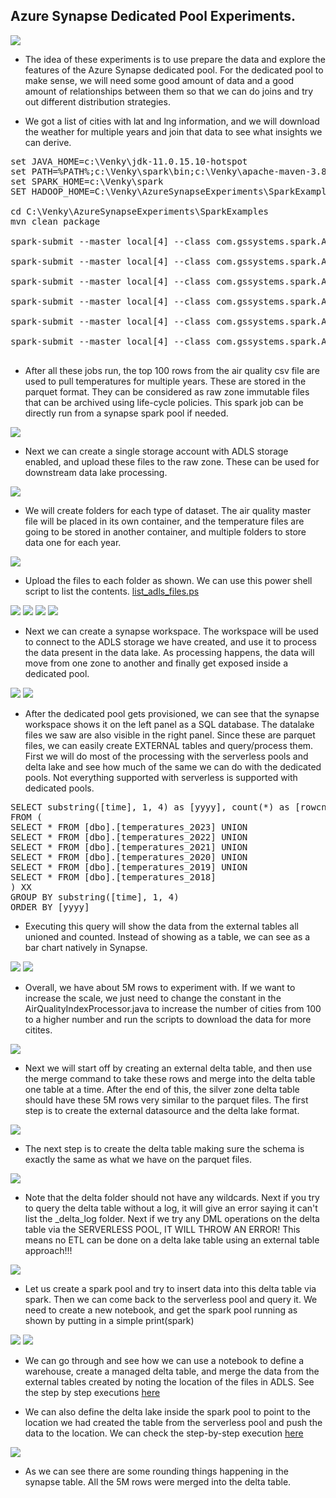 ## Azure Synapse Dedicated Pool Experiments.

<img src="./images/multi-zone.png" />

* The idea of these experiments is to use prepare the data and explore the features of the Azure Synapse dedicated pool. For the dedicated pool to make sense, we will need some good amount of data and a good amount of relationships between them so that we can do joins and try out different distribution strategies. 

* We got a list of cities with lat and lng information, and we will download the weather for multiple years and join that data to see what insights we can derive.

<pre>
set JAVA_HOME=c:\Venky\jdk-11.0.15.10-hotspot
set PATH=%PATH%;c:\Venky\spark\bin;c:\Venky\apache-maven-3.8.6\bin
set SPARK_HOME=c:\Venky\spark
SET HADOOP_HOME=C:\Venky\AzureSynapseExperiments\SparkExamples

cd C:\Venky\AzureSynapseExperiments\SparkExamples
mvn clean package

spark-submit --master local[4] --class com.gssystems.spark.AirQualityIndexProcessor target\SparkExamples-1.0-SNAPSHOT.jar file:///C:/Venky/DP-203/AzureSynapseExperiments/datafiles/AirQualityIndex/ file:///C:/Venky/DP-203/AzureSynapseExperiments/datafiles/AirQualityIndexWithTemperatures_0/ 2023-01-01 2023-08-31

spark-submit --master local[4] --class com.gssystems.spark.AirQualityIndexProcessor target\SparkExamples-1.0-SNAPSHOT.jar file:///C:/Venky/DP-203/AzureSynapseExperiments/datafiles/AirQualityIndex/ file:///C:/Venky/DP-203/AzureSynapseExperiments/datafiles/AirQualityIndexWithTemperatures_1/ 2022-01-01 2022-12-31

spark-submit --master local[4] --class com.gssystems.spark.AirQualityIndexProcessor target\SparkExamples-1.0-SNAPSHOT.jar file:///C:/Venky/DP-203/AzureSynapseExperiments/datafiles/AirQualityIndex/ file:///C:/Venky/DP-203/AzureSynapseExperiments/datafiles/AirQualityIndexWithTemperatures_2/ 2021-01-01 2021-12-31

spark-submit --master local[4] --class com.gssystems.spark.AirQualityIndexProcessor target\SparkExamples-1.0-SNAPSHOT.jar file:///C:/Venky/DP-203/AzureSynapseExperiments/datafiles/AirQualityIndex/ file:///C:/Venky/DP-203/AzureSynapseExperiments/datafiles/AirQualityIndexWithTemperatures_3/ 2020-01-01 2020-12-31

spark-submit --master local[4] --class com.gssystems.spark.AirQualityIndexProcessor target\SparkExamples-1.0-SNAPSHOT.jar file:///C:/Venky/DP-203/AzureSynapseExperiments/datafiles/AirQualityIndex/ file:///C:/Venky/DP-203/AzureSynapseExperiments/datafiles/AirQualityIndexWithTemperatures_4/ 2019-01-01 2019-12-31

spark-submit --master local[4] --class com.gssystems.spark.AirQualityIndexProcessor target\SparkExamples-1.0-SNAPSHOT.jar file:///C:/Venky/DP-203/AzureSynapseExperiments/datafiles/AirQualityIndex/ file:///C:/Venky/DP-203/AzureSynapseExperiments/datafiles/AirQualityIndexWithTemperatures_5/ 2018-01-01 2018-12-31

</pre>

* After all these jobs run, the top 100 rows from the air quality csv file are used to pull temperatures for multiple years. These are stored in the parquet format. They can be considered as raw zone immutable files that can be archived using life-cycle policies. This spark job can be directly run from a synapse spark pool if needed. 

<img src="./images/data_files_generated.png" />

* Next we can create a single storage account with ADLS storage enabled, and upload these files to the raw zone. These can be used for downstream data lake processing.

<img src="./images/img_001.png" />

* We will create folders for each type of dataset. The air quality master file will be placed in its own container, and the temperature files are going to be stored in another container, and multiple folders to store data one for each year.

<img src="./images/img_002.png" />

* Upload the files to each folder as shown. We can use this power shell script to list the contents. <a href="./list_adls_files.ps">list_adls_files.ps</a>

<img src="./images/img_003.png" />

<img src="./images/img_004.png" />

<img src="./images/img_005.png" />

<img src="./images/img_006.png" />

* Next we can create a synapse workspace. The workspace will be used to connect to the ADLS storage we have created, and use it to process the data present in the data lake. As processing happens, the data will move from one zone to another and finally get exposed inside a dedicated pool. 

<img src="./images/img_007.png" />

<img src="./images/img_008.png" />

* After the dedicated pool gets provisioned, we can see that the synapse workspace shows it on the left panel as a SQL database. The datalake files we saw are also visible in the right panel. Since these are parquet files, we can easily create EXTERNAL tables and query/process them. First we will do most of the processing with the serverless pools and delta lake and see how much of the same we can do with the dedicated pools. Not everything supported with serverless is supported with dedicated pools.

<pre>
SELECT substring([time], 1, 4) as [yyyy], count(*) as [rowcnt]
FROM ( 
SELECT * FROM [dbo].[temperatures_2023] UNION
SELECT * FROM [dbo].[temperatures_2022] UNION
SELECT * FROM [dbo].[temperatures_2021] UNION
SELECT * FROM [dbo].[temperatures_2020] UNION
SELECT * FROM [dbo].[temperatures_2019] UNION
SELECT * FROM [dbo].[temperatures_2018]
) XX
GROUP BY substring([time], 1, 4) 
ORDER BY [yyyy]
</pre>

* Executing this query will show the data from the external tables all unioned and counted. Instead of showing as a table, we can see as a bar chart natively in Synapse. 

<img src="./images/img_009.png" />

<img src="./images/img_010.png" />

* Overall, we have about 5M rows to experiment with. If we want to increase the scale, we just need to change the constant in the AirQualityIndexProcessor.java to increase the number of cities from 100 to a higher number and run the scripts to download the data for more citites. 

<img src="./images/img_011.png" />

* Next we will start off by creating an external delta table, and then use the merge command to take these rows and merge into the delta table one table at a time. After the end of this, the silver zone delta table should have these 5M rows very similar to the parquet files. The first step is to create the external datasource and the delta lake format. 

<img src="./images/img_012.png" />

* The next step is to create the delta table making sure the schema is exactly the same as what we have on the parquet files. 

<img src="./images/img_013.png" />

* Note that the delta folder should not have any wildcards. Next if you try to query the delta table without a log, it will give an error saying it can't list the _delta_log folder. Next if we try any DML operations on the delta table via the SERVERLESS POOL, IT WILL THROW AN ERROR! This means no ETL can be done on a delta lake table using an external table approach!!! 

<img src="./images/img_014.png" />

* Let us create a spark pool and try to insert data into this delta table via spark. Then we can come back to the serverless pool and query it. We need to create a new notebook, and get the spark pool running as shown by putting in a simple print(spark)

<img src="./images/img_015.png" />

<img src="./images/img_016.png" />

* We can go through and see how we can use a notebook to define a warehouse, create a managed delta table, and merge the data from the external tables created by noting the location of the files in ADLS. See the step by step executions <a href="./Create_and_Merge_Delta_Table_ManagedTable.ipynb">here</a>

* We can also define the delta lake inside the spark pool to point to the location we had created the table from the serverless pool and push the data to the location. We can check the step-by-step execution <a href="./create_delta_table_and_merge.sql">here</a>

<img src="./images/img_020.png" />

* As we can see there are some rounding things happening in the synapse table. All the 5M rows were merged into the delta table. 










